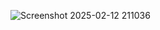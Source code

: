 ![Screenshot 2025-02-12 211036](https://github.com/user-attachments/assets/2a9cab3a-8bc8-4604-9408-03a1fe2ac9db)
